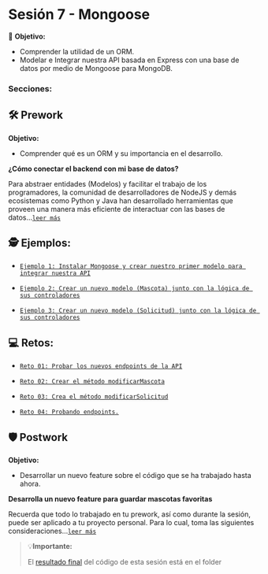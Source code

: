 # Sesión 7 - Mongoose

🎯 **Objetivo:**

- Comprender la utilidad de un ORM. 
- Modelar e Integrar nuestra API basada en Express con una base de datos por medio de Mongoose para MongoDB.

### Secciones:

## 🛠 Prework

**Objetivo:**

- Comprender qué es un ORM y su importancia en el desarrollo.

**¿Cómo conectar el backend con mi base de datos?**

Para abstraer entidades (Modelos) y facilitar el trabajo de los programadores, la comunidad de desarrolladores de NodeJS y demás ecosistemas como Python y Java han desarrollado herramientas que proveen una manera más eficiente de interactuar con las bases de datos...[`leer más`](Prework/#prework)

## 🕵 Ejemplos:

- [`Ejemplo 1: Instalar Mongoose y crear nuestro primer modelo para integrar nuestra API`](Ejemplo-01/)

- [`Ejemplo 2: Crear un nuevo modelo (Mascota) junto con la lógica de sus controladores`](Ejemplo-02/)

- [`Ejemplo 3: Crear un nuevo modelo (Solicitud) junto con la lógica de sus controladores`](Ejemplo-03/)

## 💻 Retos:

- [`Reto 01: Probar los nuevos endpoints de la API`](Reto-01/#reto-1)

- [`Reto 02: Crear el método modificarMascota`](Reto-02/#reto-2)

- [`Reto 03: Crea el método modificarSolicitud`](Reto-03/#reto-3)

- [`Reto 04: Probando endpoints.`](Reto-04/#reto-4)

## 🛡 Postwork

**Objetivo:**

- Desarrollar un nuevo feature sobre el código que se ha trabajado hasta ahora.

**Desarrolla un nuevo feature para guardar mascotas favoritas**

Recuerda que todo lo trabajado en tu prework, así como durante la sesión, puede ser aplicado a tu proyecto personal. Para lo cual, toma las siguientes consideraciones...[`leer más`](Postwork/#postwork)

> 💡**Importante:**
>
> El [resultado final](adoptapet/) del código de esta sesión está en el folder
